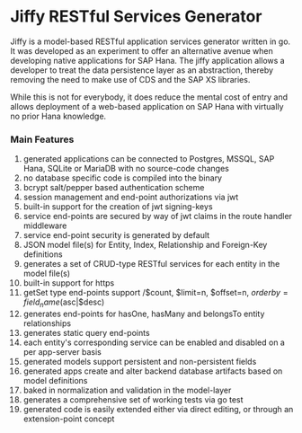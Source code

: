 # Jiffy RESTful Services Generator

Jiffy is a model-based RESTful application services generator written in go.  It was developed as an experiment to offer an alternative avenue when developing native applications for SAP Hana.  The jiffy application allows a developer to treat the data persistence layer as an abstraction, thereby removing the need to make use of CDS and the SAP XS libraries.

While this is not for everybody, it does reduce the mental cost of entry and allows deployment of a web-based application on SAP Hana with virtually no prior Hana knowledge.


### Main Features

1. generated applications can be connected to Postgres, MSSQL, SAP Hana, SQLite or MariaDB with no source-code changes
1. no database specific code is compiled into the binary
1. bcrypt salt/pepper based authentication scheme
1. session management and end-point authorizations via jwt
1. built-in support for the creation of jwt signing-keys
1. service end-points are secured by way of jwt claims in the route handler middleware
1. service end-point security is generated by default
1. JSON model file(s) for Entity, Index, Relationship and Foreign-Key definitions
1. generates a set of CRUD-type RESTful services for each entity in the model file(s)
1. built-in support for https
1. getSet type end-points support /$count, $limit=n, $offset=n, $orderby=field_name ($asc|$desc)
1. generates end-points for hasOne, hasMany and belongsTo entity relationships
1. generates static query end-points
1. each entity's corresponding service can be enabled and disabled on a per app-server basis
1. generated models support persistent and non-persistent fields
1. generated apps create and alter backend database artifacts based on model definitions
1. baked in normalization and validation in the model-layer
1. generates a comprehensive set of working tests via go test
1. generated code is easily extended either via direct editing, or through an extension-point concept
